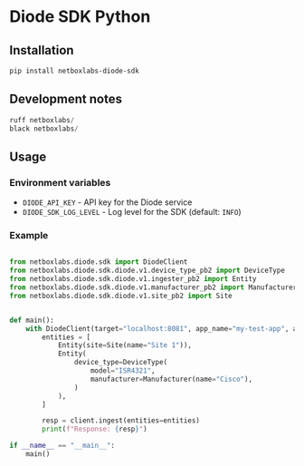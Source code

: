 # Diode SDK Python

## Installation

```bash
pip install netboxlabs-diode-sdk
```

## Development notes

```python
ruff netboxlabs/
black netboxlabs/
```

## Usage

### Environment variables

* `DIODE_API_KEY` - API key for the Diode service
* `DIODE_SDK_LOG_LEVEL` - Log level for the SDK (default: `INFO`)

### Example

```python

from netboxlabs.diode.sdk import DiodeClient
from netboxlabs.diode.sdk.diode.v1.device_type_pb2 import DeviceType
from netboxlabs.diode.sdk.diode.v1.ingester_pb2 import Entity
from netboxlabs.diode.sdk.diode.v1.manufacturer_pb2 import Manufacturer
from netboxlabs.diode.sdk.diode.v1.site_pb2 import Site


def main():
    with DiodeClient(target="localhost:8081", app_name="my-test-app", app_version="0.0.1") as client:
        entities = [
            Entity(site=Site(name="Site 1")),
            Entity(
                device_type=DeviceType(
                    model="ISR4321",
                    manufacturer=Manufacturer(name="Cisco"),
                )
            ),
        ]

        resp = client.ingest(entities=entities)
        print(f"Response: {resp}")

if __name__ == "__main__":
    main()
```
